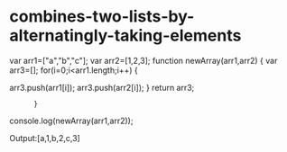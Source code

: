 # combines-two-lists-by-alternatingly-taking-elements



var arr1=["a","b","c"];
var arr2=[1,2,3];
function newArray(arr1,arr2) {
var arr3=[];
for(i=0;i<arr1.length;i++) {

arr3.push(arr1[i]);
arr3.push(arr2[i]);
          }
return arr3;

          }
console.log(newArray(arr1,arr2));


Output:[a,1,b,2,c,3]
